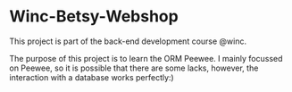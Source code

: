 # Winc-Betsy-Webshop

This project is part of the back-end development course @winc.

The purpose of this project is to learn the ORM Peewee. I mainly focussed on Peewee, 
so it is possible that there are some lacks, however, the interaction with a database works perfectly:)
